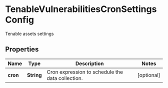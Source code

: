 

# TenableVulnerabilitiesCronSettingsConfig

Tenable assets settings

## Properties

| Name | Type | Description | Notes |
|------------ | ------------- | ------------- | -------------|
|**cron** | **String** | Cron expression to schedule the data collection. |  [optional] |



